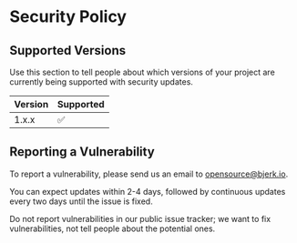# Security Policy

## Supported Versions

Use this section to tell people about which versions of your project are
currently being supported with security updates.

| Version | Supported          |
| ------- | ------------------ |
| 1.x.x   | :white_check_mark: |

## Reporting a Vulnerability

To report a vulnerability, please send us an email to opensource@bjerk.io.

You can expect updates within 2-4 days, followed by continuous updates every two
days until the issue is fixed.

Do not report vulnerabilities in our public issue tracker; we want to fix
vulnerabilities, not tell people about the potential ones.
